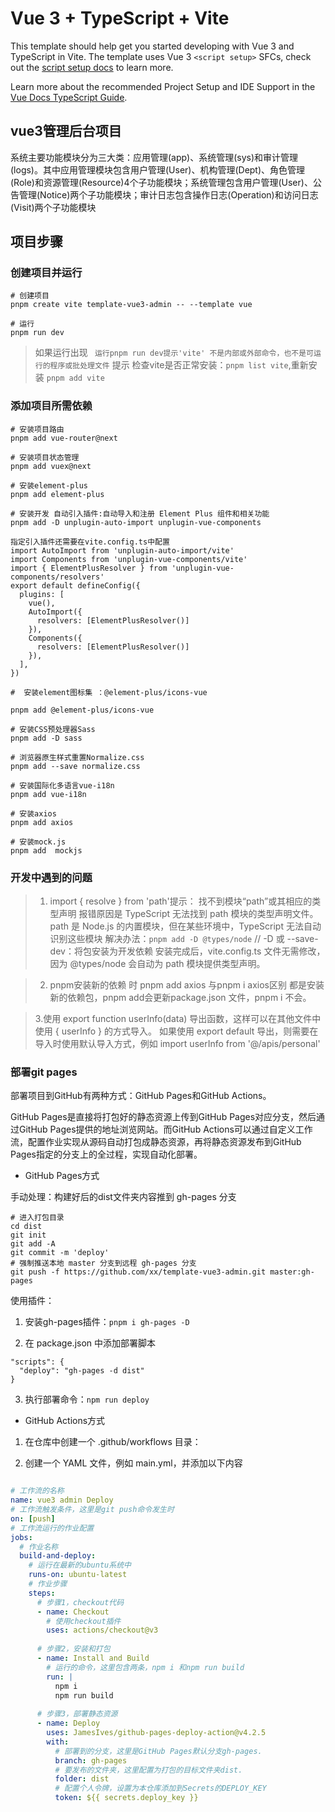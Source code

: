 # Vue 3 + TypeScript + Vite

This template should help get you started developing with Vue 3 and TypeScript in Vite. The template uses Vue 3 `<script setup>` SFCs, check out the [script setup docs](https://v3.vuejs.org/api/sfc-script-setup.html#sfc-script-setup) to learn more.

Learn more about the recommended Project Setup and IDE Support in the [Vue Docs TypeScript Guide](https://vuejs.org/guide/typescript/overview.html#project-setup).


## vue3管理后台项目

系统主要功能模块分为三大类：应用管理(app)、系统管理(sys)和审计管理(logs)。其中应用管理模块包含用户管理(User)、机构管理(Dept)、角色管理(Role)和资源管理(Resource)4个子功能模块；系统管理包含用户管理(User)、公告管理(Notice)两个子功能模块；审计日志包含操作日志(Operation)和访问日志(Visit)两个子功能模块

## 项目步骤

### 创建项目并运行

```
# 创建项目
pnpm create vite template-vue3-admin -- --template vue

# 运行
pnpm run dev

```

> 如果运行出现 ` 运行pnpm run dev提示'vite' 不是内部或外部命令，也不是可运行的程序或批处理文件` 提示
> 检查vite是否正常安装：`pnpm list vite`,重新安装    `pnpm add vite`

### 添加项目所需依赖

```
# 安装项目路由
pnpm add vue-router@next

# 安装项目状态管理
pnpm add vuex@next

# 安装element-plus
pnpm add element-plus

# 安装开发 自动引入插件:自动导入和注册 Element Plus 组件和相关功能
pnpm add -D unplugin-auto-import unplugin-vue-components

指定引入插件还需要在vite.config.ts中配置
import AutoImport from 'unplugin-auto-import/vite'
import Components from 'unplugin-vue-components/vite'
import { ElementPlusResolver } from 'unplugin-vue-components/resolvers'
export default defineConfig({
  plugins: [
    vue(),
    AutoImport({
      resolvers: [ElementPlusResolver()]
    }),
    Components({
      resolvers: [ElementPlusResolver()]
    }),
  ],
})

#  安装element图标集 ：@element-plus/icons-vue

pnpm add @element-plus/icons-vue

# 安装CSS预处理器Sass
pnpm add -D sass

# 浏览器原生样式重置Normalize.css
pnpm add --save normalize.css

# 安装国际化多语言vue-i18n
pnpm add vue-i18n

# 安装axios
pnpm add axios

# 安装mock.js
pnpm add  mockjs

```

### 开发中遇到的问题

> 1. import { resolve } from 'path'提示： 找不到模块“path”或其相应的类型声明
> 报错原因是 TypeScript 无法找到 path 模块的类型声明文件。path 是 Node.js 的内置模块，但在某些环境中，TypeScript 无法自动识别这些模块
> 解决办法：`pnpm add -D @types/node` // -D 或 --save-dev：将包安装为开发依赖
> 安装完成后，vite.config.ts 文件无需修改，因为 @types/node 会自动为 path 模块提供类型声明。

> 2. pnpm安装新的依赖 时 pnpm add axios 与pnpm i axios区别
> 都是安装新的依赖包，pnpm add会更新package.json 文件，pnpm i 不会。

> 3.使用 export function userInfo(data) 导出函数，这样可以在其他文件中使用 { userInfo } 的方式导入。
>  如果使用 export default 导出，则需要在导入时使用默认导入方式，例如 import userInfo from '@/apis/personal'


### 部署git pages

部署项目到GitHub有两种方式：GitHub Pages和GitHub Actions。

GitHub Pages是直接将打包好的静态资源上传到GitHub Pages对应分支，然后通过GitHub Pages提供的地址浏览网站。而GitHub Actions可以通过自定义工作流，配置作业实现从源码自动打包成静态资源，再将静态资源发布到GitHub Pages指定的分支上的全过程，实现自动化部署。

- GitHub Pages方式


手动处理：构建好后的dist文件夹内容推到 gh-pages 分支

```
# 进入打包目录
cd dist
git init
git add -A
git commit -m 'deploy'
# 强制推送本地 master 分支到远程 gh-pages 分支
git push -f https://github.com/xx/template-vue3-admin.git master:gh-pages
```
使用插件：
1. 安装gh-pages插件：`pnpm i gh-pages -D`

2. 在 package.json 中添加部署脚本

```
"scripts": {
  "deploy": "gh-pages -d dist"
}
```
3. 执行部署命令：`npm run deploy`

- GitHub Actions方式

1. 在仓库中创建一个 .github/workflows 目录：

2. 创建一个 YAML 文件，例如 main.yml，并添加以下内容

```yml

# 工作流的名称
name: vue3 admin Deploy
# 工作流触发条件，这里是git push命令发生时
on: [push]
# 工作流运行的作业配置
jobs:
  # 作业名称
  build-and-deploy:
    # 运行在最新的ubuntu系统中
    runs-on: ubuntu-latest
    # 作业步骤
    steps:
      # 步骤1，checkout代码
      - name: Checkout
        # 使用checkout插件
        uses: actions/checkout@v3
        
      # 步骤2，安装和打包
      - name: Install and Build
        # 运行的命令，这里包含两条，npm i 和npm run build
        run: |
          npm i
          npm run build
          
      # 步骤3，部署静态资源
      - name: Deploy
        uses: JamesIves/github-pages-deploy-action@v4.2.5
        with:
          # 部署到的分支，这里是GitHub Pages默认分支gh-pages.
          branch: gh-pages
          # 要发布的文件夹，这里配置为打包的目标文件夹dist.
          folder: dist
          # 配置个人令牌，设置为本仓库添加到Secrets的DEPLOY_KEY
          token: ${{ secrets.deploy_key }}

```

